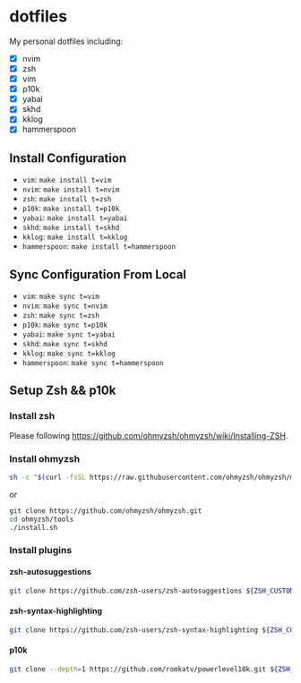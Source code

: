 # dotfiles

My personal dotfiles including:

- [x] nvim
- [x] zsh
- [x] vim
- [x] p10k
- [x] yabai
- [x] skhd
- [x] kklog
- [x] hammerspoon

## Install Configuration

- `vim`: `make install t=vim`
- `nvim`: `make install t=nvim`
- `zsh`: `make install t=zsh`
- `p10k`: `make install t=p10k`
- `yabai`: `make install t=yabai`
- `skhd`: `make install t=skhd`
- `kklog`: `make install t=kklog`
- `hammerspoon`: `make install t=hammerspoon`

## Sync Configuration From Local

- `vim`: `make sync t=vim`
- `nvim`: `make sync t=nvim`
- `zsh`: `make sync t=zsh`
- `p10k`: `make sync t=p10k`
- `yabai`: `make sync t=yabai`
- `skhd`: `make sync t=skhd`
- `kklog`: `make sync t=kklog`
- `hammerspoon`: `make sync t=hammerspoon`

## Setup Zsh && p10k

### Install zsh

Please following <https://github.com/ohmyzsh/ohmyzsh/wiki/Installing-ZSH>.

### Install ohmyzsh

```sh
sh -c "$(curl -fsSL https://raw.githubusercontent.com/ohmyzsh/ohmyzsh/master/tools/install.sh)"
```

or

```sh
git clone https://github.com/ohmyzsh/ohmyzsh.git
cd ohmyzsh/tools
./install.sh
```

### Install plugins

#### zsh-autosuggestions

```sh
git clone https://github.com/zsh-users/zsh-autosuggestions ${ZSH_CUSTOM:-~/.oh-my-zsh/custom}/plugins/zsh-autosuggestions
```

#### zsh-syntax-highlighting

```sh
git clone https://github.com/zsh-users/zsh-syntax-highlighting ${ZSH_CUSTOM:-~/.oh-my-zsh/custom}/plugins/zsh-syntax-highlighting
```

#### p10k

```sh
git clone --depth=1 https://github.com/romkatv/powerlevel10k.git ${ZSH_CUSTOM:-$HOME/.oh-my-zsh/custom}/themes/powerlevel10k
```
